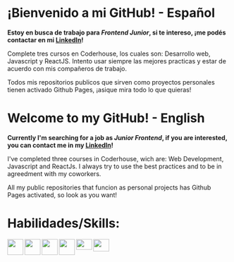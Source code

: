 # ¡Bienvenido a mi GitHub! - Español

**Estoy en busca de trabajo para _Frontend Junior_, si te intereso, ¡me podés contactar en mi [LinkedIn](https://www.linkedin.com/in/lucas-j%C3%A4hnel-3491b5227/)!**

Complete tres cursos en Coderhouse, los cuales son: Desarrollo web, Javascript y ReactJS.
Intento usar siempre las mejores practicas y estar de acuerdo con mis compañeros de trabajo.

Todos mis repositorios publicos que sirven como proyectos personales tienen activado Github Pages, ¡asique mira todo lo que quieras!

# Welcome to my GitHub! - English

**Currently I'm searching for a job as _Junior Frontend_, if you are interested, you can contact me in my [LinkedIn](https://www.linkedin.com/in/lucas-j%C3%A4hnel-3491b5227/)!**

I've completed three courses in Coderhouse, wich are: Web Development, Javascript and ReactJs.
I always try to use the best practices and to be in agreedment with my coworkers.

All my public repositories that funcion as personal projects has Github Pages activated, so look as you want!


# Habilidades/Skills:

<img src="https://raw.githubusercontent.com/danielcranney/readme-generator/main/public/icons/skills/html5-colored.svg" align="left" height="36" width="36" >
<img src="https://raw.githubusercontent.com/danielcranney/readme-generator/main/public/icons/skills/sass-colored.svg" align="left" height="36" width="36" >
<img src="https://upload.wikimedia.org/wikipedia/commons/thumb/9/99/Unofficial_JavaScript_logo_2.svg/800px-Unofficial_JavaScript_logo_2.svg.png" align="left" height="36" width="36" >
<img src="https://raw.githubusercontent.com/danielcranney/readme-generator/main/public/icons/skills/react-colored.svg" align="left" height="36" width="36" >
<img src="https://upload.wikimedia.org/wikipedia/commons/thumb/d/db/Npm-logo.svg/540px-Npm-logo.svg.png" align="left" height="24" width="36" >
<img src="https://upload.wikimedia.org/wikipedia/commons/thumb/d/d9/Node.js_logo.svg/320px-Node.js_logo.svg.png" align="left" height="28" width="36">
